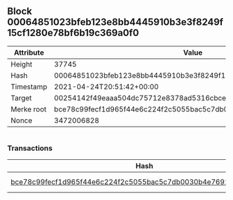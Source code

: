## Block 00064851023bfeb123e8bb4445910b3e3f8249f15cf1280e78bf6b19c369a0f0

Attribute | Value
--- | ---
Height | 37745
Hash | 00064851023bfeb123e8bb4445910b3e3f8249f15cf1280e78bf6b19c369a0f0
Timestamp | 2021-04-24T20:51:42+00:00
Target | 00254142f49eaaa504dc75712e8378ad5316cbcead634704b3734b6271167cc4
Merke root | bce78c99fecf1d965f44e6c224f2c5055bac5c7db0030b4e7691efaeb21e1ba2
Nonce | 3472006828

```

```

### Transactions

Hash | Amount
--- | ---
[bce78c99fecf1d965f44e6c224f2c5055bac5c7db0030b4e7691efaeb21e1ba2](bce78c99fecf1d965f44e6c224f2c5055bac5c7db0030b4e7691efaeb21e1ba2.md) | 10.00000000 SKEPTI 
